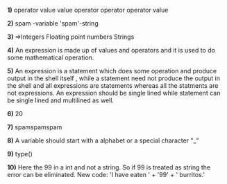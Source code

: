 **1)**
operator
value
value
operator
operator
operator
value

**2)**
 spam -variable
'spam'-string

**3)**
=>Integers
  Floating point numbers
  Strings

**4)**
An expression is made up of values and operators and it is used to do some mathematical operation.


**5)**
An expression is a statement which does some operation and produce output in the shell itself
, while a statement need not produce the output in the shell and all expressions are statements
whereas all the statments are not expressions. 
An expression should be single lined while statement can be single lined and multilined as well.

**6)**
20

**7)**
spamspamspam

**8)**
A variable should start with a alphabet or a special character "_"

**9)**
type()

**10)**
Here the 99 in a int and not a string. So if 99 is treated as string the error can be eliminated.
New code:
'I have eaten ' + '99' + ' burritos.'